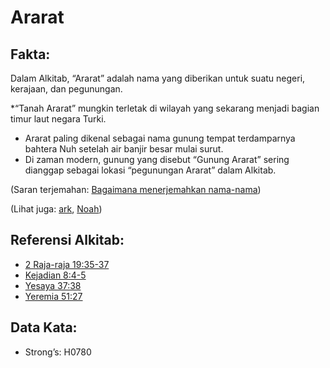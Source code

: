 # Ararat

## Fakta:

Dalam Alkitab, “Ararat” adalah nama yang diberikan untuk suatu negeri, kerajaan, dan pegunungan.

*“Tanah Ararat” mungkin terletak di wilayah yang sekarang menjadi bagian timur laut negara Turki.
* Ararat paling dikenal sebagai nama gunung tempat terdamparnya bahtera Nuh setelah air banjir besar mulai surut.
* Di zaman modern, gunung yang disebut “Gunung Ararat” sering dianggap sebagai lokasi “pegunungan Ararat” dalam Alkitab.

(Saran terjemahan: [Bagaimana menerjemahkan nama-nama](rc://en/ta/man/translate/translate-names))

(Lihat juga: [ark](../kt/ark.md), [Noah](../names/noah.md))

## Referensi Alkitab:

* [2 Raja-raja 19:35-37](rc://en/tn/help/2ki/19/35)
* [Kejadian 8:4-5](rc://en/tn/help/gen/08/04)
* [Yesaya 37:38](rc://en/tn/help/isa/37/38)
* [Yeremia 51:27](rc://en/tn/help/jer/51/27)

## Data Kata:

* Strong’s: H0780

